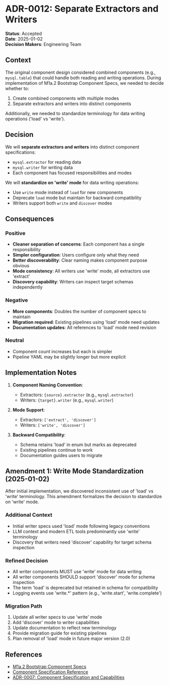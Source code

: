 # ADR-0012: Separate Extractors and Writers

**Status**: Accepted  
**Date**: 2025-01-02  
**Decision Makers**: Engineering Team

## Context

The original component design considered combined components (e.g., `mysql.table`) that could handle both reading and writing operations. During implementation of M1a.2 Bootstrap Component Specs, we needed to decide whether to:
1. Create combined components with multiple modes
2. Separate extractors and writers into distinct components

Additionally, we needed to standardize terminology for data writing operations ('load' vs 'write').

## Decision

We will **separate extractors and writers** into distinct component specifications:
- `mysql.extractor` for reading data
- `mysql.writer` for writing data
- Each component has focused responsibilities and modes

We will **standardize on 'write' mode** for data writing operations:
- Use `write` mode instead of `load` for new components
- Deprecate `load` mode but maintain for backward compatibility
- Writers support both `write` and `discover` modes

## Consequences

### Positive
- **Cleaner separation of concerns**: Each component has a single responsibility
- **Simpler configuration**: Users configure only what they need
- **Better discoverability**: Clear naming makes component purpose obvious
- **Mode consistency**: All writers use 'write' mode, all extractors use 'extract'
- **Discovery capability**: Writers can inspect target schemas independently

### Negative
- **More components**: Doubles the number of component specs to maintain
- **Migration required**: Existing pipelines using 'load' mode need updates
- **Documentation updates**: All references to 'load' mode need revision

### Neutral
- Component count increases but each is simpler
- Pipeline YAML may be slightly longer but more explicit

## Implementation Notes

1. **Component Naming Convention**:
   - Extractors: `{source}.extractor` (e.g., `mysql.extractor`)
   - Writers: `{target}.writer` (e.g., `mysql.writer`)

2. **Mode Support**:
   - Extractors: `['extract', 'discover']`
   - Writers: `['write', 'discover']`

3. **Backward Compatibility**:
   - Schema retains 'load' in enum but marks as deprecated
   - Existing pipelines continue to work
   - Documentation guides users to migrate

## Amendment 1: Write Mode Standardization (2025-01-02)

After initial implementation, we discovered inconsistent use of 'load' vs 'write' terminology. This amendment formalizes the decision to standardize on 'write' mode.

### Additional Context
- Initial writer specs used 'load' mode following legacy conventions
- LLM context and modern ETL tools predominantly use 'write' terminology
- Discovery that writers need 'discover' capability for target schema inspection

### Refined Decision
- All writer components MUST use 'write' mode for data writing
- All writer components SHOULD support 'discover' mode for schema inspection
- The term 'load' is deprecated but retained in schema for compatibility
- Logging events use 'write.*' pattern (e.g., 'write.start', 'write.complete')

### Migration Path
1. Update all writer specs to use 'write' mode
2. Add 'discover' mode to writer capabilities
3. Update documentation to reflect new terminology
4. Provide migration guide for existing pipelines
5. Plan removal of 'load' mode in future major version (2.0)

## References

- [M1a.2 Bootstrap Component Specs](../milestones/m1a.2-bootstrap-component-specs.md)
- [Component Specification Reference](../components-spec.md)
- [ADR-0007: Component Specification and Capabilities](./0007-component-specification-and-capabilities.md)
